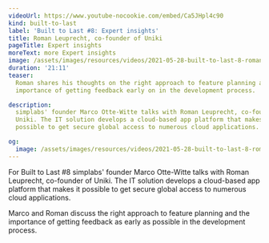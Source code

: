 ```yaml
---
videoUrl: https://www.youtube-nocookie.com/embed/Ca5JHpl4c90
kind: built-to-last
label: 'Built to Last #8: Expert insights'
title: Roman Leuprecht, co-founder of Uniki
pageTitle: Expert insights
moreText: more Expert insights
image: /assets/images/resources/videos/2021-05-28-built-to-last-8-roman-leuprecht/roman.jpg
duration: '21:11'
teaser:
  Roman shares his thoughts on the right approach to feature planning and the
  importance of getting feedback early on in the development process.

description:
  simplabs' founder Marco Otte-Witte talks with Roman Leuprecht, co-founder of
  Uniki. The IT solution develops a cloud-based app platform that makes it
  possible to get secure global access to numerous cloud applications.

og:
  image: /assets/images/resources/videos/2021-05-28-built-to-last-8-roman-leuprecht/og-image.png
---
```


For Built to Last #8 simplabs' founder Marco Otte-Witte talks with Roman
Leuprecht, co-founder of Uniki. The IT solution develops a cloud-based app
platform that makes it possible to get secure global access to numerous cloud
applications.

Marco and Roman discuss the right approach to feature planning and the
importance of getting feedback as early as possible in the development process.
